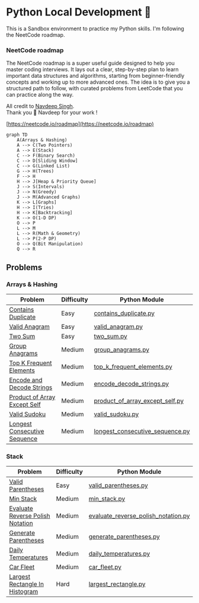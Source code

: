 # Python Local Development 🐍

This is a Sandbox environment to practice my Python skills. I'm following the NeetCode roadmap.


### NeetCode roadmap
The NeetCode roadmap is a super useful guide designed to help you master coding interviews. It lays out a clear,
step-by-step plan to learn important data structures and algorithms, starting from beginner-friendly concepts and
working up to more advanced ones. The idea is to give you a structured path to follow, with curated problems from
LeetCode that you can practice along the way.

All credit to [Navdeep Singh](https://www.youtube.com/@NeetCode).
<br>Thank you 🙏 Navdeep for your work !

[https://neetcode.io/roadmap](https://neetcode.io/roadmap)


```mermaid
graph TD
    A(Arrays & Hashing)
    A --> C(Two Pointers)
    A --> E(Stack)
    C --> F(Binary Search)
    C --> D[Sliding Window]
    C --> G(Linked List)
    G --> H(Trees)
    F --> H
    H --> J[Heap & Priority Queue]
    J --> S(Intervals)
    J --> N(Greedy)
    J --> M(Advanced Graphs)
    K --> L[Graphs]
    H --> I(Tries)
    H --> K[Backtracking]
    K --> O(1-D DP)
    O --> P
    L --> M
    L --> R(Math & Geometry)
    L --> P(2-P DP)
    O --> Q(Bit Manipulation)
    Q --> R
```

## Problems

### Arrays & Hashing

| Problem                                                                                    | Difficulty | Python Module                                                                 |
|--------------------------------------------------------------------------------------------|------------|-------------------------------------------------------------------------------|
| [Contains Duplicate](https://leetcode.com/problems/contains-duplicate)                     | Easy       | [contains_duplicate.py](src/arrays/contains_duplicate.py)                     |
| [Valid Anagram](https://leetcode.com/problems/valid-anagram)                               | Easy       | [valid_anagram.py](src/arrays/valid_anagram.py)                               |
| [Two Sum](https://leetcode.com/problems/two-sum)                                           | Easy       | [two_sum.py](src/arrays/two_sum.py)                                           |
| [Group Anagrams](https://leetcode.com/problems/group-anagrams)                             | Medium     | [group_anagrams.py](src/arrays/group_anagrams.py)                             |
| [Top K Frequent Elements](https://leetcode.com/problems/top-k-frequent-elements)           | Medium     | [top_k_frequent_elements.py](src/arrays/top_k_frequent_elements.py)           |
| [Encode and Decode Strings](https://leetcode.com/problems/encode-and-decode-strings)       | Medium     | [encode_decode_strings.py](src/arrays/encode_decode_strings.py)               |
| [Product of Array Except Self](https://leetcode.com/problems/product-of-array-except-self) | Medium     | [product_of_array_except_self.py](src/arrays/product_of_array_except_self.py) |
| [Valid Sudoku](https://leetcode.com/problems/valid-sudoku)                                 | Medium     | [valid_sudoku.py](src/arrays/valid_sudoku.py)                                 |
| [Longest Consecutive Sequence](https://leetcode.com/problems/longest-consecutive-sequence) | Medium     | [longest_consecutive_sequence.py](src/arrays/longest_consecutive_sequence.py) |

### Stack

| Problem                                                                                            | Difficulty | Python Module                                                                         |
|----------------------------------------------------------------------------------------------------|------------|---------------------------------------------------------------------------------------|
| [Valid Parentheses](https://leetcode.com/problems/valid-parentheses)                               | Easy       | [valid_parentheses.py](src/stacks/valid_parentheses.py)                               |
| [Min Stack](https://leetcode.com/problems/min-stack)                                               | Medium     | [min_stack.py](src/stacks/min_stack.py)                                               |
| [Evaluate Reverse Polish Notation](https://leetcode.com/problems/evaluate-reverse-polish-notation) | Medium     | [evaluate_reverse_polish_notation.py](src/stacks/evaluate_reverse_polish_notation.py) |
| [Generate Parentheses](https://leetcode.com/problems/generate-parentheses)                         | Medium     | [generate_parentheses.py](src/stacks/generate_parentheses.py)                         |
| [Daily Temperatures](https://leetcode.com/problems/daily-temperatures)                             | Medium     | [daily_temperatures.py](src/stacks/daily_temperatures.py)                             |
| [Car Fleet](https://leetcode.com/problems/car-fleet)                                               | Medium     | [car_fleet.py](src/stacks/car_fleet.py)                                               |
| [Largest Rectangle In Histogram](https://leetcode.com/problems/largest-rectangle-in-histogram)     | Hard       | [largest_rectangle.py](src/stacks/largest_rectangle.py)                               |
